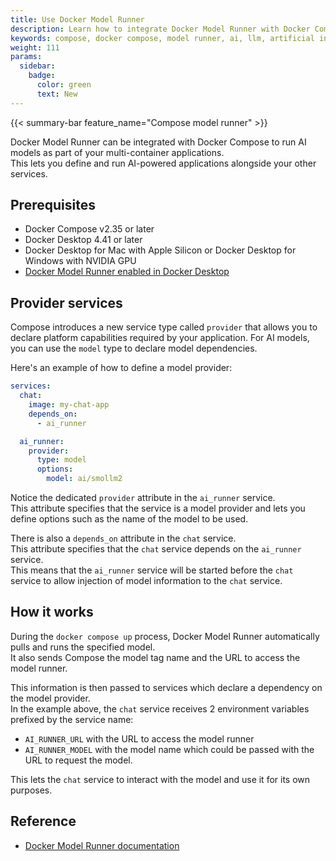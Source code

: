 ```yaml
---
title: Use Docker Model Runner
description: Learn how to integrate Docker Model Runner with Docker Compose to build AI-powered applications
keywords: compose, docker compose, model runner, ai, llm, artificial intelligence, machine learning
weight: 111
params:
  sidebar:
    badge:
      color: green
      text: New
---
```


{{< summary-bar feature_name="Compose model runner" >}}

Docker Model Runner can be integrated with Docker Compose to run AI models as part of your multi-container applications.  
This lets you define and run AI-powered applications alongside your other services.

## Prerequisites

- Docker Compose v2.35 or later
- Docker Desktop 4.41 or later 
- Docker Desktop for Mac with Apple Silicon or Docker Desktop for Windows with NVIDIA GPU
- [Docker Model Runner enabled in Docker Desktop](/manuals/ai/model-runner.md#enable-docker-model-runner)

## Provider services

Compose introduces a new service type called `provider` that allows you to declare platform capabilities required by your application. For AI models, you can use the `model` type to declare model dependencies.

Here's an example of how to define a model provider:

```yaml
services:
  chat:
    image: my-chat-app
    depends_on:
      - ai_runner

  ai_runner:
    provider:
      type: model
      options:
        model: ai/smollm2
```

Notice the dedicated `provider` attribute in the `ai_runner` service.   
This attribute specifies that the service is a model provider and lets you define options such as the name of the model to be used.

There is also a `depends_on` attribute in the `chat` service.  
This attribute specifies that the `chat` service depends on the `ai_runner` service.  
This means that the `ai_runner` service will be started before the `chat` service to allow injection of model information to the `chat` service.

## How it works

During the `docker compose up` process, Docker Model Runner automatically pulls and runs the specified model.  
It also sends Compose the model tag name and the URL to access the model runner.

This information is then passed to services which declare a dependency on the model provider.  
In the example above, the `chat` service receives 2 environment variables prefixed by the service name:
 - `AI_RUNNER_URL` with the URL to access the model runner
 - `AI_RUNNER_MODEL` with the model name which could be passed with the URL to request the model.

This lets the `chat` service to interact with the model and use it for its own purposes.

## Reference

- [Docker Model Runner documentation](/manuals/ai/model-runner.md)
